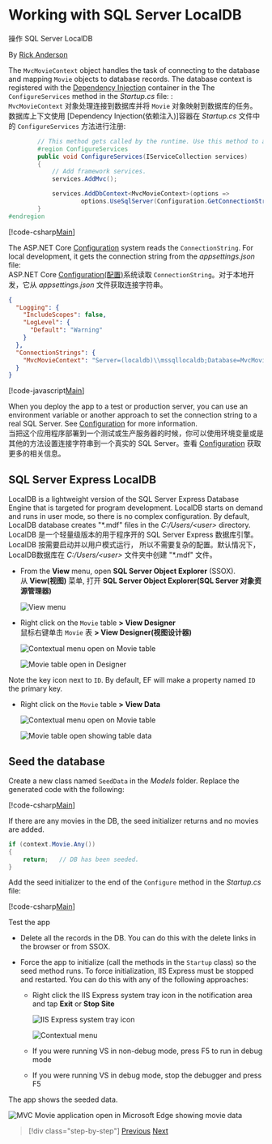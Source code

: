 
# Working with SQL Server LocalDB  
操作 SQL Server LocalDB

By [Rick Anderson](https://twitter.com/RickAndMSFT)

The `MvcMovieContext` object handles the task of connecting to the database and mapping `Movie` objects to database records. The database context is registered with the [Dependency Injection](xref:fundamentals/dependency-injection) container in the The  `ConfigureServices` method in the *Startup.cs* file:  :  
`MvcMovieContext` 对象处理连接到数据库并将 `Movie` 对象映射到数据库的任务。 数据库上下文使用 [Dependency Injection(依赖注入)]容器在 *Startup.cs* 文件中的 `ConfigureServices` 方法进行注册:  

```C#
        // This method gets called by the runtime. Use this method to add services to the container.
        #region ConfigureServices
        public void ConfigureServices(IServiceCollection services)
        {
            // Add framework services.
            services.AddMvc();

            services.AddDbContext<MvcMovieContext>(options =>
                    options.UseSqlServer(Configuration.GetConnectionString("MvcMovieContext")));
        }
#endregion
```

[!code-csharp[Main](../../tutorials/first-mvc-app/start-mvc/sample/MvcMovie/Startup.cs?name=ConfigureServices&highlight=6-7)]

The ASP.NET Core [Configuration](xref:fundamentals/configuration) system reads the `ConnectionString`. For local development, it gets the connection string from the *appsettings.json* file:  
ASP.NET Core [Configuration(配置)](xref:fundamentals/configuration)系统读取 `ConnectionString`。对于本地开发，它从 *appsettings.json* 文件获取连接字符串。

```JSON
{
  "Logging": {
    "IncludeScopes": false,
    "LogLevel": {
      "Default": "Warning"
    }
  },
  "ConnectionStrings": {
    "MvcMovieContext": "Server=(localdb)\\mssqllocaldb;Database=MvcMovieContext-20613a4b-deb5-4145-b6cc-a5fd19afda13;Trusted_Connection=True;MultipleActiveResultSets=true"
  }
}
```

[!code-javascript[Main](start-mvc/sample/MvcMovie/appsettings.json?highlight=2&range=8-10)]

When you deploy the app to a test or production server, you can use an environment variable or another approach to set the connection string to a real SQL Server. See [Configuration](xref:fundamentals/configuration) for more information.  
当把这个应用程序部署到一个测试或生产服务器的时候，你可以使用环境变量或是其他的方法设置连接字符串到一个真实的 SQL Server。查看 [Configuration](xref:fundamentals/configuration) 获取更多的相关信息。

## SQL Server Express LocalDB

LocalDB is a lightweight version of the SQL Server Express Database Engine that is targeted for program development. LocalDB starts on demand and runs in user mode, so there is no complex configuration. By default, LocalDB database creates "\*.mdf" files in the *C:/Users/\<user\>* directory.  
LocalDB 是一个轻量级版本的用于程序开的 SQL Server Express 数据库引擎。LocalDB 按需要启动并以用户模式运行， 所以不需要复杂的配置。默认情况下，LocalDB数据库在 *C:/Users/\<user\>* 文件夹中创建 "\*.mdf" 文件。

* From the **View** menu, open **SQL Server Object Explorer** (SSOX).  
从 **View(视图)** 菜单, 打开 **SQL Server Object Explorer(SQL Server 对象资源管理器)**

  ![View menu](working-with-sql/_static/ssox.png)

* Right click on the `Movie` table **> View Designer**  
鼠标右键单击 `Movie` 表 **> View Designer(视图设计器)** 

  ![Contextual menu open on Movie table](working-with-sql/_static/design.png)

  ![Movie table open in Designer](working-with-sql/_static/dv.png)

Note the key icon next to `ID`. By default, EF will make a property named `ID` the primary key.

* Right click on the `Movie` table **> View Data**

  ![Contextual menu open on Movie table](working-with-sql/_static/ssox2.png)

  ![Movie table open showing table data](working-with-sql/_static/vd22.png)

## Seed the database

Create a new class named `SeedData` in the *Models* folder. Replace the generated code with the following:

[!code-csharp[Main](start-mvc/sample/MvcMovie/Models/SeedData.cs?name=snippet_1)]

If there are any movies in the DB, the seed initializer returns and no movies are added.

```csharp
if (context.Movie.Any())
{
    return;   // DB has been seeded.
}
```

Add the seed initializer to the end of the `Configure` method in the *Startup.cs* file:

[!code-csharp[Main](start-mvc/sample/MvcMovie/Startup.cs?highlight=9&name=snippet_seed)]

Test the app

* Delete all the records in the DB. You can do this with the delete links in the browser or from SSOX.
* Force the app to initialize (call the methods in the `Startup` class) so the seed method runs. To force initialization, IIS Express must be stopped and restarted. You can do this with any of the following approaches:

  * Right click the IIS Express system tray icon in the notification area and tap **Exit** or **Stop Site**

    ![IIS Express system tray icon](working-with-sql/_static/iisExIcon.png)

    ![Contextual menu](working-with-sql/_static/stopIIS.png)

   * If you were running VS in non-debug mode, press F5 to run in debug mode
   * If you were running VS in debug mode, stop the debugger and press F5
   
The app shows the seeded data.

![MVC Movie application open in Microsoft Edge showing movie data](working-with-sql/_static/m55.png)

>[!div class="step-by-step"]
[Previous](adding-model.md)
[Next](controller-methods-views.md)  
